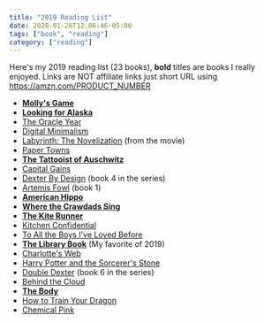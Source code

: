 ```yaml
---
title: "2019 Reading List"
date: 2020-01-26T12:06:46-05:00
tags: ["book", "reading"]
category: ["reading"]
---
```


Here's my 2019 reading list (23 books), **bold** titles are books I really enjoyed. Links are NOT affiliate links just short URL using https://amzn.com/PRODUCT_NUMBER

* [**Molly's Game**](https://amzn.com/006283858X)
* [**Looking for Alaska**](https://amzn.com/0142402516)
* [The Oracle Year](https://amzn.com/006268664X)
* [Digital Minimalism](https://amzn.com/0525536515)
* [Labyrinth: The Novelization](https://amzn.com/1684152992) (from the movie)
* [Paper Towns](https://amzn.com/014241493X)
* [**The Tattooist of Auschwitz**](https://amzn.com/0062797158)
* [Capital Gains](https://amzn.com/0785216243)
* [Dexter By Design](https://amzn.com/B00P2QANLS) (book 4 in the series)
* [Artemis Fowl](https://amzn.com/1368036988) (book 1)
* [**American Hippo**](https://amzn.com/1250176433)
* [**Where the Crawdads Sing**](https://amzn.com/1984827618)
* [**The Kite Runner**](https://amzn.com/159463193X)
* [Kitchen Confidential](https://amzn.com/0060899220)
* [To All the Boys I've Loved Before](https://amzn.com/1534438378)
* [**The Library Book**](https://amzn.com/1476740194) (My favorite of 2019)
* [Charlotte's Web](https://amzn.com/0061124958)
* [Harry Potter and the Sorcerer's Stone](https://amzn.com/133829914X)
* [Double Dexter](https://amzn.com/B01N8XXYLF) (book 6 in the series)
* [Behind the Cloud](https://amzn.com/0470521163)
* [**The Body**](https://amzn.com/0385539304)
* [How to Train Your Dragon](https://amzn.com/0316085278)
* [Chemical Pink](https://amzn.com/1590200837)
